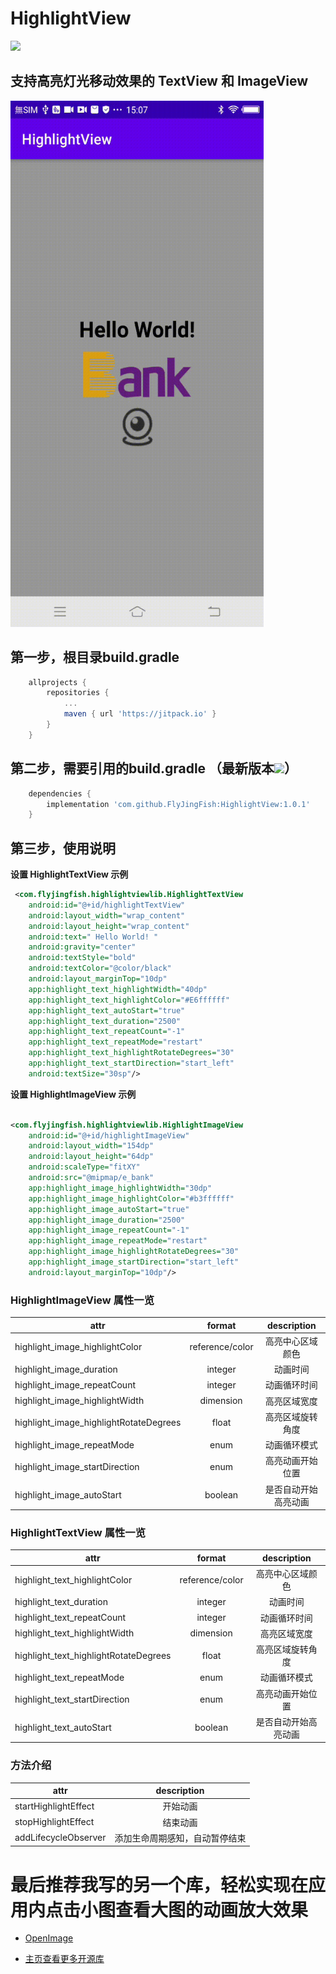 # HighlightView
[![](https://jitpack.io/v/FlyJingFish/HighlightView.svg)](https://jitpack.io/#FlyJingFish/HighlightView)

## 支持高亮灯光移动效果的 TextView 和 ImageView

<img src="https://github.com/FlyJingFish/HighlightView/blob/master/screenshot/screenrecording-20221108-150736.gif" width="405px" height="842px" alt="show" />


## 第一步，根目录build.gradle

```gradle
    allprojects {
        repositories {
            ...
            maven { url 'https://jitpack.io' }
        }
    }
```
## 第二步，需要引用的build.gradle （最新版本[![](https://jitpack.io/v/FlyJingFish/HighlightView.svg)](https://jitpack.io/#FlyJingFish/HighlightView)）

```gradle
    dependencies {
        implementation 'com.github.FlyJingFish:HighlightView:1.0.1'
    }
```
## 第三步，使用说明

**设置 HighlightTextView 示例**

```xml
 <com.flyjingfish.highlightviewlib.HighlightTextView
    android:id="@+id/highlightTextView"
    android:layout_width="wrap_content"
    android:layout_height="wrap_content"
    android:text=" Hello World! "
    android:gravity="center"
    android:textStyle="bold"
    android:textColor="@color/black"
    android:layout_marginTop="10dp"
    app:highlight_text_highlightWidth="40dp"
    app:highlight_text_highlightColor="#E6ffffff"
    app:highlight_text_autoStart="true"
    app:highlight_text_duration="2500"
    app:highlight_text_repeatCount="-1"
    app:highlight_text_repeatMode="restart"
    app:highlight_text_highlightRotateDegrees="30"
    app:highlight_text_startDirection="start_left"
    android:textSize="30sp"/>
```

**设置 HighlightImageView 示例**

```xml

<com.flyjingfish.highlightviewlib.HighlightImageView
    android:id="@+id/highlightImageView"
    android:layout_width="154dp"
    android:layout_height="64dp"
    android:scaleType="fitXY"
    android:src="@mipmap/e_bank"
    app:highlight_image_highlightWidth="30dp"
    app:highlight_image_highlightColor="#b3ffffff"
    app:highlight_image_autoStart="true"
    app:highlight_image_duration="2500"
    app:highlight_image_repeatCount="-1"
    app:highlight_image_repeatMode="restart"
    app:highlight_image_highlightRotateDegrees="30"
    app:highlight_image_startDirection="start_left"
    android:layout_marginTop="10dp"/>
```

### HighlightImageView 属性一览

| attr                                   |     format      | description |
|----------------------------------------|:---------------:|:-----------:|
| highlight_image_highlightColor         | reference/color |  高亮中心区域颜色   |
| highlight_image_duration               |     integer     |    动画时间     |
| highlight_image_repeatCount            |     integer     |   动画循环时间    |
| highlight_image_highlightWidth         |    dimension    |   高亮区域宽度    |
| highlight_image_highlightRotateDegrees |      float      |  高亮区域旋转角度   |
| highlight_image_repeatMode             |      enum       |   动画循环模式    |
| highlight_image_startDirection         |      enum       |  高亮动画开始位置   |
| highlight_image_autoStart              |     boolean     | 是否自动开始高亮动画  |

### HighlightTextView 属性一览

| attr                                  |     format      | description |
|---------------------------------------|:---------------:|:-----------:|
| highlight_text_highlightColor         | reference/color |  高亮中心区域颜色   |
| highlight_text_duration               |     integer     |    动画时间     |
| highlight_text_repeatCount            |     integer     |   动画循环时间    |
| highlight_text_highlightWidth         |    dimension    |   高亮区域宽度    |
| highlight_text_highlightRotateDegrees |      float      |  高亮区域旋转角度   |
| highlight_text_repeatMode             |      enum       |   动画循环模式    |
| highlight_text_startDirection         |      enum       |  高亮动画开始位置   |
| highlight_text_autoStart              |     boolean     | 是否自动开始高亮动画  |

### 方法介绍

| attr                 |   description   |
|----------------------|:---------------:|
| startHighlightEffect |      开始动画       |
| stopHighlightEffect  |      结束动画       |
| addLifecycleObserver | 添加生命周期感知，自动暂停结束 |




# 最后推荐我写的另一个库，轻松实现在应用内点击小图查看大图的动画放大效果

- [OpenImage](https://github.com/FlyJingFish/OpenImage)

- [主页查看更多开源库](https://github.com/FlyJingFish)



